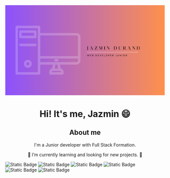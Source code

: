 

 <div align="center" background-color: #a6a6a6>
 <img src='2.png'/>
 <h1 align="center">  Hi! It's me, Jazmin 😄 </h1>
 <h2 align="center">About me</h2>
 <p>I'm a Junior developer with Full Stack Formation.</p>
 <p> 🌱 I’m currently learning and looking for new projects. 👯</p>
 </div> 

 ![Static Badge](https://img.shields.io/badge/HTML5-%23E34F26?style=for-the-badge&logo=html5&logoColor=%23E34F26&labelColor=black)
 ![Static Badge](https://img.shields.io/badge/CSS-%231572B6?style=for-the-badge&logo=css3&logoColor=%231572B6&labelColor=black)
 ![Static Badge](https://img.shields.io/badge/Javascript-%23F7DF1E?style=for-the-badge&logo=js&logoColor=%23F7DF1E&labelColor=black)
![Static Badge](https://img.shields.io/badge/Node.JS-%23339933?style=for-the-badge&logo=node.js&logoColor=%23339933&labelColor=black)
![Static Badge](https://img.shields.io/badge/MySQL%20-%234479A1?style=for-the-badge&logo=mysql&logoColor=%234479A1&labelColor=black)
 ![Static Badge](https://img.shields.io/badge/React-61DBFB?style=for-the-badge&logo=react&logoColor=61D8F8&labelColor=black)



